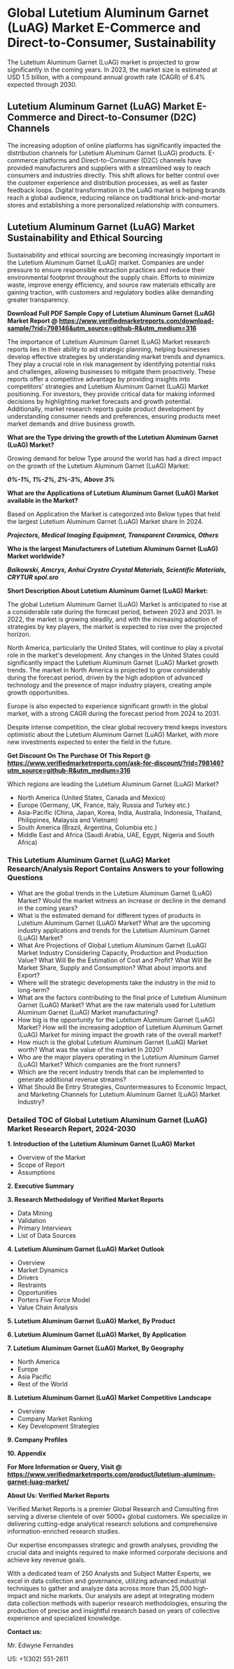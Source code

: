 <h1>Global Lutetium Aluminum Garnet (LuAG) Market E-Commerce and Direct-to-Consumer, Sustainability</h1><p class=""><p>The Lutetium Aluminum Garnet (LuAG) market is projected to grow significantly in the coming years. In 2023, the market size is estimated at USD 1.5 billion, with a compound annual growth rate (CAGR) of 6.4% expected through 2030.</p><h2>Lutetium Aluminum Garnet (LuAG) Market E-Commerce and Direct-to-Consumer (D2C) Channels</h2><p>The increasing adoption of online platforms has significantly impacted the distribution channels for Lutetium Aluminum Garnet (LuAG) products. E-commerce platforms and Direct-to-Consumer (D2C) channels have provided manufacturers and suppliers with a streamlined way to reach consumers and industries directly. This shift allows for better control over the customer experience and distribution processes, as well as faster feedback loops. Digital transformation in the LuAG market is helping brands reach a global audience, reducing reliance on traditional brick-and-mortar stores and establishing a more personalized relationship with consumers.</p><h2>Lutetium Aluminum Garnet (LuAG) Market Sustainability and Ethical Sourcing</h2><p>Sustainability and ethical sourcing are becoming increasingly important in the Lutetium Aluminum Garnet (LuAG) market. Companies are under pressure to ensure responsible extraction practices and reduce their environmental footprint throughout the supply chain. Efforts to minimize waste, improve energy efficiency, and source raw materials ethically are gaining traction, with customers and regulatory bodies alike demanding greater transparency.</p><p class=""><strong>Download Full PDF Sample Copy of Lutetium Aluminum Garnet (LuAG) Market Report @ <a href="https://www.verifiedmarketreports.com/download-sample/?rid=798146&utm_source=github-R&utm_medium=316" target="_blank">https://www.verifiedmarketreports.com/download-sample/?rid=798146&utm_source=github-R&utm_medium=316</a></strong></p><p>The importance of&nbsp;Lutetium Aluminum Garnet (LuAG) Market research reports lies in their ability to aid strategic planning, helping businesses develop effective strategies by understanding market trends and dynamics. They play a crucial role in risk management by identifying potential risks and challenges, allowing businesses to mitigate them proactively. These reports offer a competitive advantage by providing insights into competitors' strategies and Lutetium Aluminum Garnet (LuAG) Market positioning. For investors, they provide critical data for making informed decisions by highlighting market forecasts and growth potential. Additionally, market research reports guide product development by understanding consumer needs and preferences, ensuring products meet market demands and drive business growth.</p><p><strong>What are the&nbsp;Type driving the growth of the Lutetium Aluminum Garnet (LuAG) Market?</strong></p><p id="" class="">Growing demand for below Type around the world has had a direct impact on the growth of the Lutetium Aluminum Garnet (LuAG) Market:</p><p class=""><em><strong>0%-1%, 1%-2%, 2%-3%, Above 3%</strong></em></p><p class=""><strong>What are the&nbsp;Applications&nbsp;of Lutetium Aluminum Garnet (LuAG) Market available in the Market?</strong></p><p id="" class="">Based on Application the Market is categorized into Below types that held the largest Lutetium Aluminum Garnet (LuAG) Market share In 2024.</p><p class=""><em><strong>Projectors, Medical Imaging Equipment, Transparent Ceramics, Others</strong></em></p><p class=""><strong>Who is the largest Manufacturers of Lutetium Aluminum Garnet (LuAG) Market worldwide?</strong></p><p><em><strong>Baikowski, Amcrys, Anhui Crystro Crystal Materials, Scientific Materials, CRYTUR spol.sro</strong></em></p><p id="" class=""><strong>Short Description About Lutetium Aluminum Garnet (LuAG) Market:</strong></p><p>The global Lutetium Aluminum Garnet (LuAG) Market is anticipated to rise at a considerable rate during the forecast period, between 2023 and 2031. In 2022, the market is growing steadily, and with the increasing adoption of strategies by key players, the market is expected to rise over the projected horizon.</p><p>North America, particularly the United States, will continue to play a pivotal role in the market's development. Any changes in the United States could significantly impact the Lutetium Aluminum Garnet (LuAG) Market growth trends. The market in North America is projected to grow considerably during the forecast period, driven by the high adoption of advanced technology and the presence of major industry players, creating ample growth opportunities.</p><p>Europe is also expected to experience significant growth in the global market, with a strong CAGR during the forecast period from 2024 to 2031.</p><p>Despite intense competition, the clear global recovery trend keeps investors optimistic about the Lutetium Aluminum Garnet (LuAG) Market, with more new investments expected to enter the field in the future.</p><p id="" class=""><strong>Get Discount On The Purchase Of This Report @ <a href="https://www.verifiedmarketreports.com/ask-for-discount/?rid=798146?utm_source=github-R&utm_medium=316" target="_blank">https://www.verifiedmarketreports.com/ask-for-discount/?rid=798146?utm_source=github-R&utm_medium=316</a></strong></p><p class="">Which regions are leading the Lutetium Aluminum Garnet (LuAG) Market?</p><ul><li>North America (United States, Canada and Mexico)</li><li>Europe (Germany, UK, France, Italy, Russia and Turkey etc.)</li><li>Asia-Pacific (China, Japan, Korea, India, Australia, Indonesia, Thailand, Philippines, Malaysia and Vietnam)</li><li>South America (Brazil, Argentina, Columbia etc.)</li><li>Middle East and Africa (Saudi Arabia, UAE, Egypt, Nigeria and South Africa)</li></ul><h3 id="" class="">This Lutetium Aluminum Garnet (LuAG) Market Research/Analysis Report Contains Answers to your following Questions</h3><ul><li>What are the global trends in the Lutetium Aluminum Garnet (LuAG) Market? Would the market witness an increase or decline in the demand in the coming years?</li><li>What is the estimated demand for different types of products in Lutetium Aluminum Garnet (LuAG) Market? What are the upcoming industry applications and trends for the Lutetium Aluminum Garnet (LuAG) Market?</li><li>What Are Projections of Global Lutetium Aluminum Garnet (LuAG) Market Industry Considering Capacity, Production and Production Value? What Will Be the Estimation of Cost and Profit? What Will Be Market Share, Supply and Consumption? What about imports and Export?</li><li>Where will the strategic developments take the industry in the mid to long-term?</li><li>What are the factors contributing to the final price of Lutetium Aluminum Garnet (LuAG) Market? What are the raw materials used for Lutetium Aluminum Garnet (LuAG) Market manufacturing?</li><li>How big is the opportunity for the Lutetium Aluminum Garnet (LuAG) Market? How will the increasing adoption of Lutetium Aluminum Garnet (LuAG) Market for mining impact the growth rate of the overall market?</li><li>How much is the global Lutetium Aluminum Garnet (LuAG) Market worth? What was the value of the market In 2020?</li><li>Who are the major players operating in the Lutetium Aluminum Garnet (LuAG) Market? Which companies are the front runners?</li><li>Which are the recent industry trends that can be implemented to generate additional revenue streams?</li><li>What Should Be Entry Strategies, Countermeasures to Economic Impact, and Marketing Channels for Lutetium Aluminum Garnet (LuAG) Market Industry?</li></ul><h3 id="" class="">Detailed TOC of Global Lutetium Aluminum Garnet (LuAG) Market Research Report, 2024-2030</h3><p id="" class=""><strong>1. Introduction of the Lutetium Aluminum Garnet (LuAG) Market</strong></p><ul><li>Overview of the Market</li><li>Scope of Report</li><li>Assumptions</li></ul><p id="" class=""><strong>2. Executive Summary</strong></p><p id="" class=""><strong>3. Research Methodology of Verified Market Reports</strong></p><ul><li>Data Mining</li><li>Validation</li><li>Primary Interviews</li><li>List of Data Sources</li></ul><p id="" class=""><strong>4. Lutetium Aluminum Garnet (LuAG) Market Outlook</strong></p><ul><li>Overview</li><li>Market Dynamics</li><li>Drivers</li><li>Restraints</li><li>Opportunities</li><li>Porters Five Force Model</li><li>Value Chain Analysis</li></ul><p id="" class=""><strong>5. Lutetium Aluminum Garnet (LuAG) Market, By Product</strong></p><p id="" class=""><strong>6. Lutetium Aluminum Garnet (LuAG) Market, By Application</strong></p><p id="" class=""><strong>7. Lutetium Aluminum Garnet (LuAG) Market, By Geography</strong></p><ul><li>North America</li><li>Europe</li><li>Asia Pacific</li><li>Rest of the World</li></ul><p id="" class=""><strong>8. Lutetium Aluminum Garnet (LuAG) Market Competitive Landscape</strong></p><ul><li>Overview</li><li>Company Market Ranking</li><li>Key Development Strategies</li></ul><p id="" class=""><strong>9. Company Profiles</strong></p><p id="" class=""><strong>10. Appendix</strong></p><p id="" class=""><strong>For More Information or Query, Visit @ <a href="https://www.verifiedmarketreports.com/product/lutetium-aluminum-garnet-luag-market/" target="_blank">https://www.verifiedmarketreports.com/product/lutetium-aluminum-garnet-luag-market/</a></strong></p><p id="" class=""><strong>About Us: Verified Market Reports</strong></p><p id="" class="">Verified Market Reports is a premier Global Research and Consulting firm serving a diverse clientele of over 5000+ global customers. We specialize in delivering cutting-edge analytical research solutions and comprehensive information-enriched research studies.</p><p id="" class="">Our expertise encompasses strategic and growth analyses, providing the crucial data and insights required to make informed corporate decisions and achieve key revenue goals.</p><p id="" class="">With a dedicated team of 250 Analysts and Subject Matter Experts, we excel in data collection and governance, utilizing advanced industrial techniques to gather and analyze data across more than 25,000 high-impact and niche markets. Our analysts are adept at integrating modern data collection methods with superior research methodologies, ensuring the production of precise and insightful research based on years of collective experience and specialized knowledge.</p><p id="" class=""><strong>Contact us:</strong></p><p id="" class="">Mr. Edwyne Fernandes</p><p id="" class="">US: +1(302) 551-2611</p>